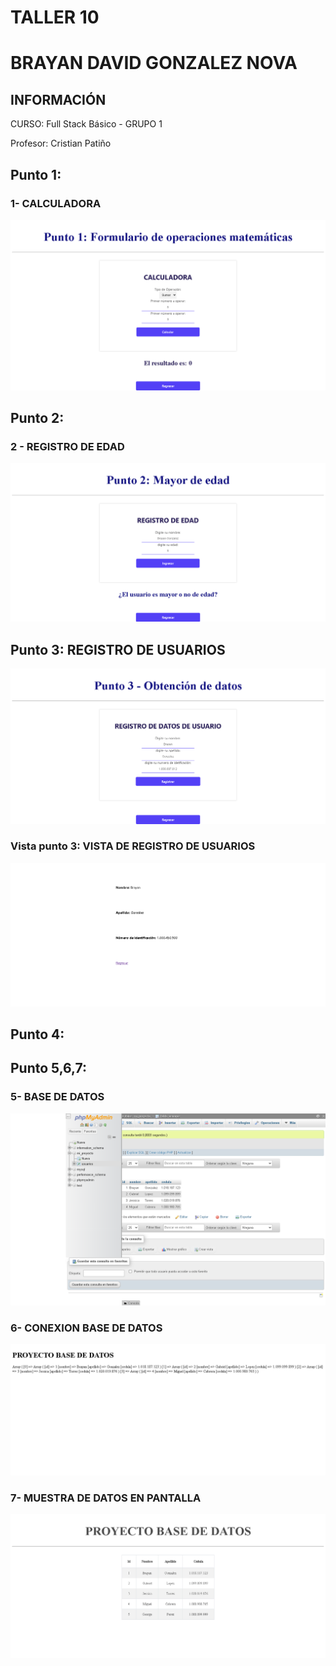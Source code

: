 <H1> TALLER 10 <h1>
<h1>BRAYAN DAVID GONZALEZ NOVA</H1>


<h2>INFORMACIÓN</h2>
        <p>CURSO: Full Stack Básico - GRUPO 1</p>
        <p>Profesor:  Cristian Patiño</p>

<H2>Punto 1:  </H2>
  <h3> 1- CALCULADORA</h3>
    <img src="./Public/images/Point1.png" alt="Calculator">
<H2>Punto 2:  </H2>
  <h3> 2 - REGISTRO DE EDAD</h3>
    <img src="./Public/images/Point2.png" alt="Age">
<H2>Punto 3: REGISTRO DE USUARIOS  </H2>
    <img src="./Public/images/Point3.png" alt="Login">
<H3>Vista punto 3: VISTA DE REGISTRO DE USUARIOS  </H3>
    <img src="./Public/images/ViewPoint3.png" alt="LoginView">
<H2>Punto 4:  </H2>
<H2>Punto 5,6,7:  </H2>
  <h3> 5- BASE DE DATOS</h3>
    <img src="./Public/images/MySQL.png" alt="MySQL">
  <h3> 6- CONEXION BASE DE DATOS</h3>
    <img src="./Public/images/Connection.png" alt="Connection">
  <h3> 7- MUESTRA DE DATOS EN PANTALLA</h3>
    <img src="./Public/images/Visualizacion.png" alt="Visualización">
